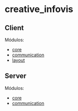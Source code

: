 # creative_infovis


## Client

Módulos:
- [core](https://github.com/gustavoresque/creative_infovis/blob/master/README.md)
- [communication](https://github.com/gustavoresque/creative_infovis/blob/master/docs/client/communication.md)
- [layout](https://github.com/gustavoresque/creative_infovis/blob/master/docs/client/layout.md)



## Server

Módulos:
- [core](https://github.com/gustavoresque/creative_infovis/blob/master/README.md)
- [communication](https://github.com/gustavoresque/creative_infovis/blob/master/docs/server/communication.md)

